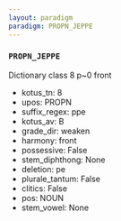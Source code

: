 ```yaml
---
layout: paradigm
paradigm: PROPN_JEPPE
---
```

### ` PROPN_JEPPE `

Dictionary class 8 p~0 front
* kotus_tn: 8
* upos: PROPN
* suffix_regex: ppe
* kotus_av: B
* grade_dir: weaken
* harmony: front
* possessive: False
* stem_diphthong: None
* deletion: pe
* plurale_tantum: False
* clitics: False
* pos: NOUN
* stem_vowel: None
